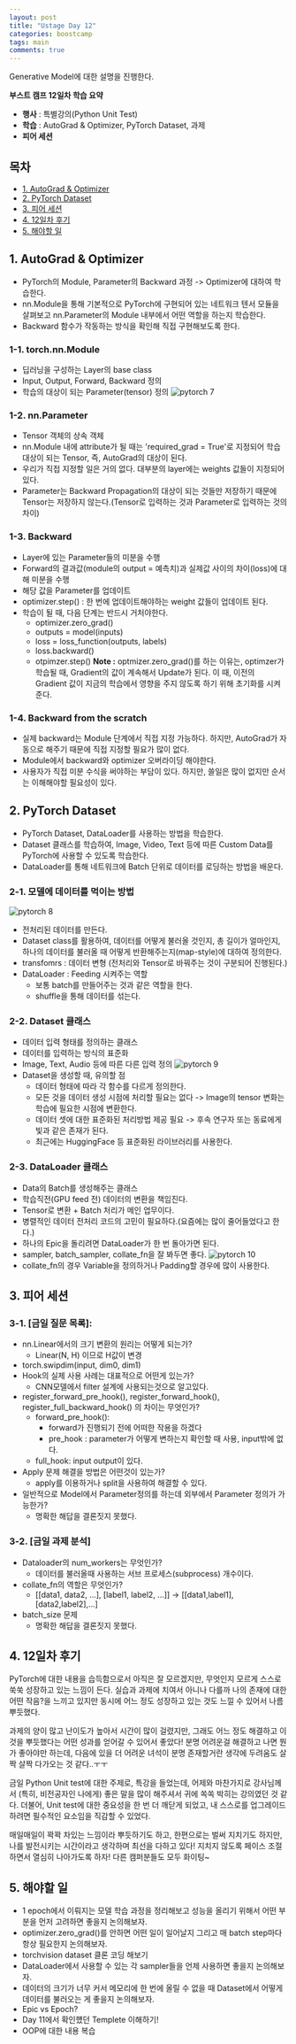 ```yaml
---
layout: post
title: "Ustage Day 12"
categories: boostcamp
tags: main
comments: true
---
```

Generative Model에 대한 설명을 진행한다.

**부스트 캠프 12일차 학습 요약**
- **행사** : 특별강의(Python Unit Test)
- **학습** : AutoGrad & Optimizer, PyTorch Dataset, 과제
- **피어 세션**

## 목차
- [1. AutoGrad & Optimizer](#1-autograd---optimizer)
- [2. PyTorch Dataset](#2-pytorch-dataset)
- [3. 피어 세션](#3-피어-세션)
- [4. 12일차 후기](#4-12일차-후기)
- [5. 해야할 일](#5-해야할-일)

## 1. AutoGrad & Optimizer
- PyTorch의 Module, Parameter의 Backward 과정 -> Optimizer에 대하여 학습한다.
- nn.Module을 통해 기본적으로 PyTorch에 구현되어 있는 네트워크 텐서 모듈을 살펴보고 nn.Parameter의 Module 내부에서 어떤 역할을 하는지 학습한다.
- Backward 함수가 작동하는 방식을 확인해 직접 구현해보도록 한다.

### 1-1. torch.nn.Module
- 딥러닝을 구성하는 Layer의 base class
- Input, Output, Forward, Backward 정의
- 학습의 대상이 되는 Parameter(tensor) 정의
![pytorch 7](https://user-images.githubusercontent.com/53552847/129924276-e300baa3-fa6a-4490-a8af-351a7683c998.png)

### 1-2. nn.Parameter
- Tensor 객체의 상속 객체
- nn.Module 내에 attribute가 될 때는 'required_grad = True'로 지정되어 학습 대상이 되는 Tensor, 즉, AutoGrad의 대상이 된다.
- 우리가 직접 지정할 일은 거의 없다. 대부분의 layer에는 weights 값들이 지정되어 있다.
- Parameter는 Backward Propagation의 대상이 되는 것들만 저장하기 때문에 Tensor는 저장하지 않는다.(Tensor로 입력하는 것과 Parameter로 입력하는 것의 차이)

### 1-3. Backward
- Layer에 있는 Parameter들의 미분을 수행
- Forward의 결과값(module의 output = 예측치)과 실제값 사이의 차이(loss)에 대해 미분을 수행
- 해당 값을 Parameter를 업데이트
- optimizer.step() : 한 번에 업데이트해야하는 weight 값들이 업데이트 된다.
- 학습이 될 때, 다음 단계는 반드시 거처야한다.
    - optimizer.zero_grad()
    - outputs = model(inputs)
    - loss = loss_function(outputs, labels)
    - loss.backward()
    - otpimzer.step()
**Note :** optmizer.zero_grad()를 하는 이유는, optimzer가 학습될 때, Gradient의 값이 계속해서 Update가 된다. 이 때, 이전의 Gradient 값이 지금의 학습에서 영향을 주지 않도록 하기 위해 초기화를 시켜준다.

### 1-4. Backward from the scratch
- 실제 backward는 Module 단계에서 직접 지정 가능하다. 하지만, AutoGrad가 자동으로 해주기 때문에 직접 지정할 필요가 많이 없다.
- Module에서 backward와 optimizer 오버라이딩 해야한다.
- 사용자가 직접 미분 수식을 써야하는 부담이 있다. 하지만, 쓸일은 많이 없지만 순서는 이해해야할 필요성이 있다.

## 2. PyTorch Dataset
- PyTorch Dataset, DataLoader를 사용하는 방법을 학습한다.
- Dataset 클래스를 학습하여, Image, Video, Text 등에 따른 Custom Data를 PyTorch에 사용할 수 있도록 학습한다.
- DataLoader를 통해 네트워크에 Batch 단위로 데이터를 로딩하는 방법을 배운다.

### 2-1. 모델에 데이터를 먹이는 방법
![pytorch 8](https://user-images.githubusercontent.com/53552847/129924284-1c557e61-edf8-4a6d-a44f-cd8f0a6b43e4.png)
- 전처리된 데이터를 만든다.
- Dataset class를 활용하여, 데이터를 어떻게 불러올 것인지, 총 길이가 얼마인지, 하나의 데이터를 불러올 때 어떻게 반환해주는지(map-style)에 대하여 정의한다.
- transfomrs : 데이터 변형 (전처리와 Tensor로 바꿔주는 것이 구분되어 진행된다.)
- DataLoader : Feeding 시켜주는 역할
    - 보통 batch를 만들어주는 것과 같은 역할을 한다.
    - shuffle을 통해 데이터를 섞는다.

### 2-2. Dataset 클래스
- 데이터 입력 형태를 정의하는 클래스
- 데이터를 입력하는 방식의 표준화
- Image, Text, Audio 등에 따른 다른 입력 정의
![pytorch 9](https://user-images.githubusercontent.com/53552847/129924286-16dd2fc8-2354-4546-837f-0c861218bdc3.png)
- Dataset을 생성할 때, 유의할 점
    - 데이터 형태에 따라 각 함수를 다르게 정의한다.
    - 모든 것을 데이터 생성 시점에 처리할 필요는 없다 -> Image의 tensor 변화는 학습에 필요한 시점에 변환한다.
    - 데이터 셋에 대한 표준화된 처리방법 제공 필요 -> 후속 연구자 또는 동료에게 빛과 같은 존재가 된다.
    - 최근에는 HuggingFace 등 표준화된 라이브러리를 사용한다.

### 2-3. DataLoader 클래스
- Data의 Batch를 생성해주는 클래스
- 학습직전(GPU feed 전) 데이터의 변환을 책임진다.
- Tensor로 변환 + Batch 처리가 메인 업무이다.
- 병렬적인 데이터 전처리 코드의 고민이 필요하다.(요즘에는 많이 줄어들었다고 한다.)
- 하나의 Epic을 돌리려면 DataLoader가 한 번 돌아가면 된다.
- sampler, batch_sampler, collate_fn을 잘 봐두면 좋다.
![pytorch 10](https://user-images.githubusercontent.com/53552847/129924290-9842d564-3c66-4f83-b9c2-6f568299b240.png)
- collate_fn의 경우 Variable을 정의하거나 Padding할 경우에 많이 사용한다.

## 3. 피어 세션
### 3-1. [금일 질문 목록]:
- nn.Linear에서의 크기 변환의 원리는 어떻게 되는가?
    - Linear(N, H) 이므로 H값이 변경
- torch.swipdim(input, dim0, dim1)
- Hook의 실제 사용 사례는 대표적으로 어떤게 있는가?
    - CNN모델에서 filter 설계에 사용되는것으로 알고있다.
- register_forward_pre_hook(), register_forward_hook(), register_full_backward_hook() 의 차이는 무엇인가?
    - forward_pre_hook():
        - forward가 진행되기 전에 어떠한 작용을 하겠다
        - pre_hook : parameter가 어떻게 변하는지 확인할 때 사용, input밖에 없다.
    - full_hook: input output이 있다.
- Apply 문제 해결을 방법은 어떤것이 있는가?
    - apply를 이용하거나 split을 사용하여 해결할 수 있다.
- 일반적으로 Model에서 Parameter정의를 하는데 외부에서 Parameter 정의가 가능한가?
    - 명확한 해답을 결론짓지 못했다.
### 3-2. [금일 과제 분석]
- Dataloader의 num_workers는 무엇인가?
    - 데이터를 불러올때 사용하는 서브 프로세스(subprocess) 개수이다.
- collate_fn의 역할은 무엇인가?
    - [[data1, data2, ...], [label1, label2, ...]] → [[data1,label1],[data2,label2],...]
- batch_size 문제
    - 명확한 해답을 결론짓지 못했다.

## 4. 12일차 후기
PyTorch에 대한 내용을 습득함으로서 아직은 잘 모르겠지만, 무엇인지 모르게 스스로 쑥쑥 성장하고 있는 느낌이 든다. 실습과 과제에 치여서 아니나 다를까 나의 존재에 대한 어떤 작음?을 느끼고 있지만 동시에 어느 정도 성장하고 있는 것도 느낄 수 있어서 나름 뿌듯했다.

과제의 양이 많고 난이도가 높아서 시간이 많이 걸렸지만, 그래도 어느 정도 해결하고 이것을 뿌듯했다는 어떤 성과를 얻어갈 수 있어서 좋았다! 분명 어려운걸 해결하고 나면 뭔가 좋아야만 하는데, 다음에 있을 더 어려운 녀석이 분명 존재할거란 생각에 두려움도 살짝 살짝 다가오는 것 같다..ㅜㅜ

금일 Python Unit test에 대한 주제로, 특강을 들었는데, 어제와 마찬가지로 강사님께서 (특히, 비전공자인 나에게) 좋은 말을 많이 해주셔서 귀에 쏙쏙 박히는 강의였던 것 같다. 더불어, Unit test에 대한 중요성을 한 번 더 깨닫게 되었고, 내 스스로를 업그레이드 하려면 필수적인 요소임을 직감할 수 있었다.

매일매일이 꽉꽉 차있는 느낌이라 뿌듯하기도 하고, 한편으로는 벌써 지치기도 하지만, 나를 발전시키는 시간이라고 생각하며 최선을 다하고 있다! 지치지 않도록 페이스 조절 하면서 열심히 나아가도록 하자! 다른 캠퍼분들도 모두 화이팅~

## 5. 해야할 일
- 1 epoch에서 이뤄지는 모델 학습 과정을 정리해보고 성능을 올리기 위해서 어떤 부분을 먼저 고려하면 좋을지 논의해보자.
- optimizer.zero_grad()를 안하면 어떤 일이 일어날지 그리고 매 batch step마다 항상 필요한지 논의해보자.
- torchvision dataset 클론 코딩 해보기
- DataLoader에서 사용할 수 있는 각 sampler들을 언제 사용하면 좋을지 논의해보자.
- 데이터의 크기가 너무 커서 메모리에 한 번에 올릴 수 없을 때 Dataset에서 어떻게 데이터를 불러오는 게 좋을지 논의해보자.
- Epic vs Epoch?
- Day 11에서 확인헀던 Templete 이해하기!
- OOP에 대한 내용 복습
